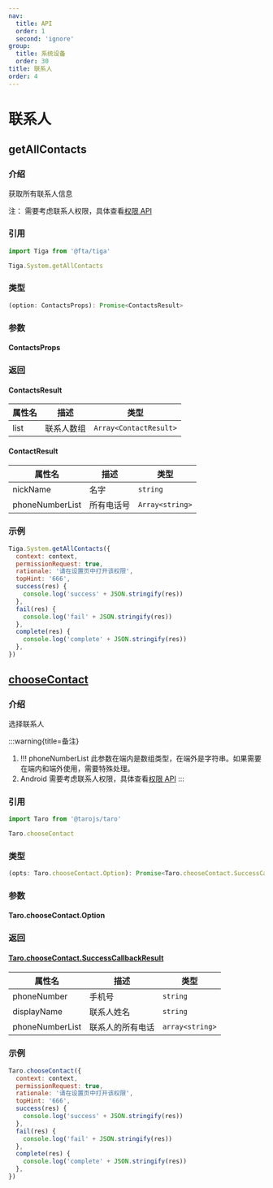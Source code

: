 ```yaml
---
nav:
  title: API
  order: 1
  second: 'ignore'
group:
  title: 系统设备
  order: 30
title: 联系人
order: 4
---
```


# 联系人

## getAllContacts

<Platform support="thresh,mw,logic,h5" version='1.1.0' ></Platform>

### 介绍

获取所有联系人信息

注： 需要考虑联系人权限，具体查看[权限 API](../permission/intro.md)

### 引用

```jsx | pure
import Tiga from '@fta/tiga'

Tiga.System.getAllContacts
```

### 类型

```jsx | pure
(option: ContactsProps): Promise<ContactsResult>
```

### 参数

#### ContactsProps

<API id="System_GetAllContactsProps"></API>

### 返回

#### ContactsResult

| 属性名 | 描述       | 类型                   |
| ------ | ---------- | ---------------------- |
| list   | 联系人数组 | `Array<ContactResult>` |

#### ContactResult

| 属性名          | 描述       | 类型            |
| --------------- | ---------- | --------------- |
| nickName        | 名字       | `string`        |
| phoneNumberList | 所有电话号 | `Array<string>` |

### 示例

```javascript
Tiga.System.getAllContacts({
  context: context,
  permissionRequest: true,
  rationale: '请在设置页中打开该权限',
  topHint: '666',
  success(res) {
    console.log('success' + JSON.stringify(res))
  },
  fail(res) {
    console.log('fail' + JSON.stringify(res))
  },
  complete(res) {
    console.log('complete' + JSON.stringify(res))
  },
})
```

## [chooseContact](https://taro-docs.jd.com/docs/apis/device/contact/chooseContact)

<Platform support="thresh,mw,logic,h5" version='1.1.1' ></Platform>

### 介绍

选择联系人

:::warning{title=备注}

1. !!! phoneNumberList 此参数在端内是数组类型，在端外是字符串。如果需要在端内和端外使用，需要特殊处理。
2. Android 需要考虑联系人权限，具体查看[权限 API](../permission/intro.md)
   :::

### 引用

```jsx | pure
import Taro from '@tarojs/taro'

Taro.chooseContact
```

### 类型

```jsx | pure
(opts: Taro.chooseContact.Option): Promise<Taro.chooseContact.SuccessCallbackResult>
```

### 参数

#### Taro.chooseContact.Option

<API id="System_ChooseContactProps"></API>

### 返回

#### [Taro.chooseContact.SuccessCallbackResult](https://taro-docs.jd.com/docs/apis/device/contact/chooseContact#callbackResult)

| 属性名          | 描述             | 类型            |
| --------------- | ---------------- | --------------- |
| phoneNumber     | 手机号           | `string`        |
| displayName     | 联系人姓名       | `string`        |
| phoneNumberList | 联系人的所有电话 | `array<string>` |

### 示例

```javascript
Taro.chooseContact({
  context: context,
  permissionRequest: true,
  rationale: '请在设置页中打开该权限',
  topHint: '666',
  success(res) {
    console.log('success' + JSON.stringify(res))
  },
  fail(res) {
    console.log('fail' + JSON.stringify(res))
  },
  complete(res) {
    console.log('complete' + JSON.stringify(res))
  },
})
```
